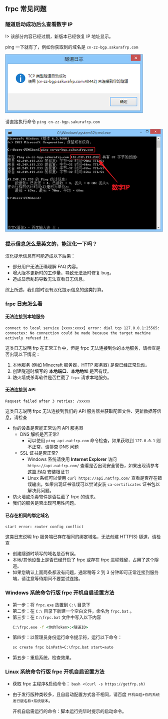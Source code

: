 ## frpc 常见问题

### 隧道启动成功后么查看数字 IP

!> 该部分内容已经过期，新版本已经恢复 IP 地址显示。

ping 一下就有了，例如你获取到的域名是 `cn-zz-bgp.sakurafrp.com`

![](_images/image-13.png)

请直接执行命令 `ping cn-zz-bgp.sakurafrp.com`

![](_images/image-14.png)

### 提示信息怎么是英文的，能汉化一下吗？

汉化提示信息有可能造成以下后果：

+ 部分用户无法正确理解 FAQ 内容。
+ 增大版本更新时的工作量，导致无法及时修复 bug。
+ 造成显示乱码导致无法查看日志信息。

综上所述，我们暂时没有汉化提示信息的这类打算。

### frpc 日志怎么看

#### 无法连接到本地服务

```
connect to local service [xxxx:xxxx] error: dial tcp 127.0.0.1:25565: connectex: No connection could be made because the target machine actively refused it.
```

这类日志说明 frp 在正常工作中，但是 frpc 无法连接到你的本地服务，请检查是否出现以下情况：

1. 本地服务 (例如 Minecraft 服务器，HTTP 服务器) 是否已经正常启动。
2. 创建隧道时填写的 **本地端口**、**本地地址** 是否有误。
3. 防火墙或杀毒软件是否拦截了 `frpc` 请求本地服务。

#### 无法连接到 API

```
Request failed after 3 retries: /xxxxx
```

这类日志说明 frpc 无法连接到我们的 API 服务器并获取配置文件、更新数据等信息，请检查

- 你的设备是否能正常访问 API 服务器
  - DNS 解析是否正常?
    - 可以使用 `ping api.natfrp.com` 命令检查，如果获取到 `127.0.0.1` 则不正常，请排查 DNS 问题
  - SSL 证书是否正常?
    - Windows 系统请使用 **Internet Explorer** 访问 `https://api.natfrp.com/` 查看是否出现安全警告，如果出现请参考 [这篇 FAQ](/launcher/faq#远程证书无效) 安装根证书
    - Linux 系统可以使用 `curl https://api.natfrp.com/` 查看是否存在错误输出，如果出现证书错误可以尝试安装 `ca-certificates` 证书包以解决此问题。
- 防火墙或杀毒软件是否拦截了 frpc 的请求。
- 我们的服务是否出现可用性问题。

#### 已存在相同的绑定域名

```
start error: router config conflict
```

这类日志说明 frp 服务端已存在相同的绑定域名，无法创建 HTTP(S) 隧道，请检查

- 创建隧道时填写的域名是否有误。
- 本地/其他设备上是否已经开启了 frpc 或存在 frpc 进程残留，占用了这个隧道。
- 如果您确认上面两条都没有问题，通常稍等 2 到 3 分钟即可正常连接到服务端，请注意等待期间不要尝试连接。

### Windows 系统命令行版 frpc 开机自启设置方法
    
+ 第一步：将 `frpc.exe` 放置到 `C:\` 目录下
+ 第二步：在 `C:\` 目录下新建一个空白文件，命名为 `frpc.bat` 。
+ 第三步：在 `C:\frpc.bat` 文件中写入以下内容
  ```bat
  C:\frpc.exe -f <你的Token>:<隧道ID>
  ```
+ 第四步：以管理员身份运行命令提示符，运行以下命令：
  ```bat
  sc create frpc binPath=C:\frpc.bat start=auto
  ```
+ 第五步：重启系统，检查效果。

### Linux 系统命令行版 frpc 开机自启设置方法

* 获取 frpc 主程序&启动命令： `bash <(curl -s https://getfrp.sh)`
* 由于发行版种类较多，且自启动配置方式各不相同，请百度 `开机自启+你的系统发行版名称+系统版本`。

  开机自启需运行的命令：脚本运行完毕时提示的启动命令。
